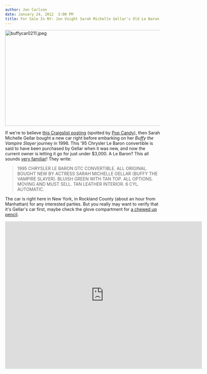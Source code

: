 ```yaml
---
author: Jen Carlson
date: January 24, 2012  3:00 PM
title: For Sale In NY: Jon Voight Sarah Michelle Gellar's Old Le Baron
---
```


<p><span class="mt-enclosure mt-enclosure-image" style="display: inline;"> <img alt="buffycar0211.jpeg" src="https://web.archive.org/web/20120128163200im_/http://gothamist.com/attachments/arts_jen/buffycar0211.jpeg" width="640" height="312" class="image-none"> </span></p>

<p>If we&apos;re to believe <a href="https://web.archive.org/web/20120128163200/http://hudsonvalley.craigslist.org/cto/2777951764.html">this Craigslist posting</a> (spotted by <a href="https://web.archive.org/web/20120128163200/http://content.usatoday.com/communities/popcandy/post/2012/01/early-buzz-wilco-starbucks-tina-fey-and-more-news/1">Pop Candy</a>), then Sarah Michelle Gellar bought a new car right before embarking on her <em>Buffy the Vampire Slayer</em> journey in 1996. This &apos;95 Chrysler Le Baron convertible is said to have been purchased by Gellar when it was new, and now the current owner is letting it go for just under $3,000. A Le Baron? This all sounds <a href="https://web.archive.org/web/20120128163200/http://en.wikipedia.org/wiki/The_Mom_%26_Pop_Store">very familiar</a>! They write:</p>

<blockquote>1995 CHRYSLER LE BARON GTC CONVERTIBLE. ALL ORIGINAL. BOUGHT NEW BY ACTRESS SARAH MICHELLE GELLAR (BUFFY THE VAMPIRE SLAYER). BLUISH GREEN WITH TAN TOP. ALL OPTIONS. MOVING AND MUST SELL. TAN LEATHER INTERIOR. 6 CYL. AUTOMATIC.</blockquote> 

<p>The car is right here in New York, in Rockland County (about an hour from Manhattan) for any interested parties. But you really may want to verify that it&apos;s Gellar&apos;s car first, maybe check the glove compartment for <a href="https://web.archive.org/web/20120128163200/http://www.youtube.com/watch?v=fm2iNNqj2fQ&amp;feature=results_video&amp;playnext=1&amp;list=PLE9DA999D956B85CE">a chewed up pencil</a>.</p>

<p><iframe width="640" height="480" src="https://web.archive.org/web/20120128163200if_/http://www.youtube.com/embed/f8Vqd0sBw44" frameborder="0" allowfullscreen></iframe></p>
